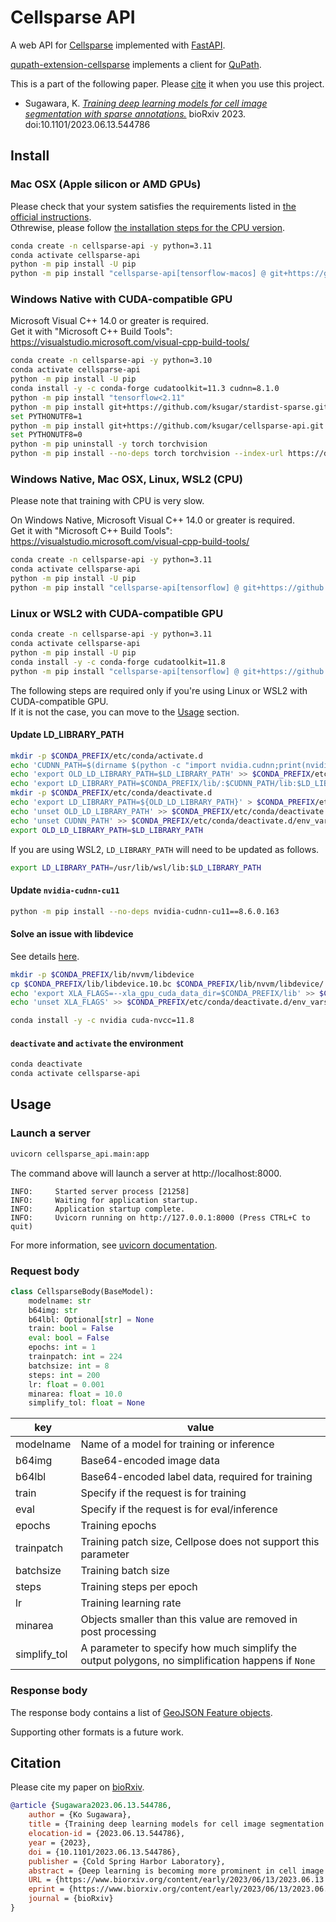 # Cellsparse API

A web API for [Cellsparse](https://github.com/ksugar/cellsparse-core) implemented with [FastAPI](https://fastapi.tiangolo.com).

[qupath-extension-cellsparse](https://github.com/ksugar/qupath-extension-cellsparse) implements a client for [QuPath](https://qupath.github.io).

This is a part of the following paper. Please [cite](#citation) it when you use this project.

- Sugawara, K. [*Training deep learning models for cell image segmentation with sparse annotations.*](https://biorxiv.org/cgi/content/short/2023.06.13.544786v1) bioRxiv 2023. doi:10.1101/2023.06.13.544786

## Install

### Mac OSX (Apple silicon or AMD GPUs)

Please check that your system satisfies the requirements listed in [the official instructions](https://developer.apple.com/metal/tensorflow-plugin/).\
Othrewise, please follow [the installation steps for the CPU version](./#windows-native-mac-osx-linux-wsl2-cpu).

```bash
conda create -n cellsparse-api -y python=3.11
conda activate cellsparse-api
python -m pip install -U pip
python -m pip install "cellsparse-api[tensorflow-macos] @ git+https://github.com/ksugar/cellsparse-api.git"
```

### Windows Native with CUDA-compatible GPU

Microsoft Visual C++ 14.0 or greater is required.  
Get it with "Microsoft C++ Build Tools": https://visualstudio.microsoft.com/visual-cpp-build-tools/

```bash
conda create -n cellsparse-api -y python=3.10
conda activate cellsparse-api
python -m pip install -U pip
conda install -y -c conda-forge cudatoolkit=11.3 cudnn=8.1.0
python -m pip install "tensorflow<2.11"
python -m pip install git+https://github.com/ksugar/stardist-sparse.git
set PYTHONUTF8=1
python -m pip install git+https://github.com/ksugar/cellsparse-api.git
set PYTHONUTF8=0
python -m pip uninstall -y torch torchvision
python -m pip install --no-deps torch torchvision --index-url https://download.pytorch.org/whl/cu113
```

### Windows Native, Mac OSX, Linux, WSL2 (CPU)

Please note that training with CPU is very slow.

On Windows Native, Microsoft Visual C++ 14.0 or greater is required.  
Get it with "Microsoft C++ Build Tools": https://visualstudio.microsoft.com/visual-cpp-build-tools/

```bash
conda create -n cellsparse-api -y python=3.11
conda activate cellsparse-api
python -m pip install -U pip
python -m pip install "cellsparse-api[tensorflow] @ git+https://github.com/ksugar/cellsparse-api.git"
```

### Linux or WSL2 with CUDA-compatible GPU

```bash
conda create -n cellsparse-api -y python=3.11
conda activate cellsparse-api
python -m pip install -U pip
conda install -y -c conda-forge cudatoolkit=11.8
python -m pip install "cellsparse-api[tensorflow] @ git+https://github.com/ksugar/cellsparse-api.git"
```

The following steps are required only if you're using Linux or WSL2 with CUDA-compatible GPU.  
If it is not the case, you can move to the [Usage](#usage) section.

#### Update LD_LIBRARY_PATH

```bash
mkdir -p $CONDA_PREFIX/etc/conda/activate.d
echo 'CUDNN_PATH=$(dirname $(python -c "import nvidia.cudnn;print(nvidia.cudnn.__file__)"))' > $CONDA_PREFIX/etc/conda/activate.d/env_vars.sh
echo 'export OLD_LD_LIBRARY_PATH=$LD_LIBRARY_PATH' >> $CONDA_PREFIX/etc/conda/activate.d/env_vars.sh
echo 'export LD_LIBRARY_PATH=$CONDA_PREFIX/lib/:$CUDNN_PATH/lib:$LD_LIBRARY_PATH' >> $CONDA_PREFIX/etc/conda/activate.d/env_vars.sh
mkdir -p $CONDA_PREFIX/etc/conda/deactivate.d
echo 'export LD_LIBRARY_PATH=${OLD_LD_LIBRARY_PATH}' > $CONDA_PREFIX/etc/conda/deactivate.d/env_vars.sh
echo 'unset OLD_LD_LIBRARY_PATH' >> $CONDA_PREFIX/etc/conda/deactivate.d/env_vars.sh
echo 'unset CUDNN_PATH' >> $CONDA_PREFIX/etc/conda/deactivate.d/env_vars.sh
export OLD_LD_LIBRARY_PATH=$LD_LIBRARY_PATH
```

If you are using WSL2, `LD_LIBRARY_PATH` will need to be updated as follows.

```bash
export LD_LIBRARY_PATH=/usr/lib/wsl/lib:$LD_LIBRARY_PATH
```

#### Update `nvidia-cudnn-cu11`

```bash
python -m pip install --no-deps nvidia-cudnn-cu11==8.6.0.163
```

#### Solve an issue with libdevice

See details [here](https://github.com/tensorflow/tensorflow/issues/58681#issuecomment-1333849966).

```bash
mkdir -p $CONDA_PREFIX/lib/nvvm/libdevice
cp $CONDA_PREFIX/lib/libdevice.10.bc $CONDA_PREFIX/lib/nvvm/libdevice/
echo 'export XLA_FLAGS=--xla_gpu_cuda_data_dir=$CONDA_PREFIX/lib' >> $CONDA_PREFIX/etc/conda/activate.d/env_vars.sh
echo 'unset XLA_FLAGS' >> $CONDA_PREFIX/etc/conda/deactivate.d/env_vars.sh
```

```bash
conda install -y -c nvidia cuda-nvcc=11.8
```

#### `deactivate` and `activate` the environment

```bash
conda deactivate
conda activate cellsparse-api
```

## Usage

### Launch a server

```bash
uvicorn cellsparse_api.main:app
```

The command above will launch a server at http://localhost:8000.

```
INFO:     Started server process [21258]
INFO:     Waiting for application startup.
INFO:     Application startup complete.
INFO:     Uvicorn running on http://127.0.0.1:8000 (Press CTRL+C to quit)
```

For more information, see [uvicorn documentation](https://www.uvicorn.org/#command-line-options).

### Request body

```python
class CellsparseBody(BaseModel):
    modelname: str
    b64img: str
    b64lbl: Optional[str] = None
    train: bool = False
    eval: bool = False
    epochs: int = 1
    trainpatch: int = 224
    batchsize: int = 8
    steps: int = 200
    lr: float = 0.001
    minarea: float = 10.0
    simplify_tol: float = None
```

| key          | value                                                                                             |
| ------------ | ------------------------------------------------------------------------------------------------- |
| modelname    | Name of a model for training or inference                                                         |
| b64img       | Base64-encoded image data                                                                         |
| b64lbl       | Base64-encoded label data, required for training                                                  |
| train        | Specify if the request is for training                                                            |
| eval         | Specify if the request is for eval/inference                                                      |
| epochs       | Training epochs                                                                                   |
| trainpatch   | Training patch size, Cellpose does not support this parameter                                     |
| batchsize    | Training batch size                                                                               |
| steps        | Training steps per epoch                                                                          |
| lr           | Training learning rate                                                                            |
| minarea      | Objects smaller than this value are removed in post processing                                    |
| simplify_tol | A parameter to specify how much simplify the output polygons, no simplification happens if `None` |

### Response body

The response body contains a list of [GeoJSON Feature objects](https://geojson.org).

Supporting other formats is a future work.

## Citation

Please cite my paper on [bioRxiv](https://biorxiv.org/cgi/content/short/2023.06.13.544786v1).

```.bib
@article {Sugawara2023.06.13.544786,
	author = {Ko Sugawara},
	title = {Training deep learning models for cell image segmentation with sparse annotations},
	elocation-id = {2023.06.13.544786},
	year = {2023},
	doi = {10.1101/2023.06.13.544786},
	publisher = {Cold Spring Harbor Laboratory},
	abstract = {Deep learning is becoming more prominent in cell image analysis. However, collecting the annotated data required to train efficient deep-learning models remains a major obstacle. I demonstrate that functional performance can be achieved even with sparsely annotated data. Furthermore, I show that the selection of sparse cell annotations significantly impacts performance. I modified Cellpose and StarDist to enable training with sparsely annotated data and evaluated them in conjunction with ELEPHANT, a cell tracking algorithm that internally uses U-Net based cell segmentation. These results illustrate that sparse annotation is a generally effective strategy in deep learning-based cell image segmentation. Finally, I demonstrate that with the help of the Segment Anything Model (SAM), it is feasible to build an effective deep learning model of cell image segmentation from scratch just in a few minutes.Competing Interest StatementKS is employed part-time by LPIXEL Inc.},
	URL = {https://www.biorxiv.org/content/early/2023/06/13/2023.06.13.544786},
	eprint = {https://www.biorxiv.org/content/early/2023/06/13/2023.06.13.544786.full.pdf},
	journal = {bioRxiv}
}
```
